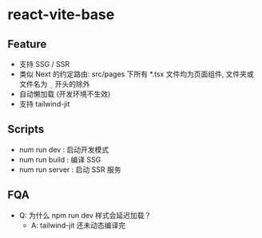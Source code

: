 # react-vite-base

## Feature

- 支持 SSG / SSR
- 类似 Next 的约定路由: src/pages 下所有 *.tsx 文件均为页面组件, 文件夹或文件名为 `_` 开头的除外
- 自动懒加载 (开发环境不生效)
- 支持 tailwind-jit

## Scripts

- num run dev : 启动开发模式
- num run build : 编译 SSG
- num run server : 启动 SSR 服务


## FQA

- Q: 为什么 npm run dev 样式会延迟加载？
  - A: tailwind-jit 还未动态编译完